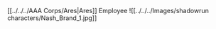 [[../../../AAA Corps/Ares|Ares]] Employee
![[../../../Images/shadowrun characters/Nash_Brand_1.jpg]]